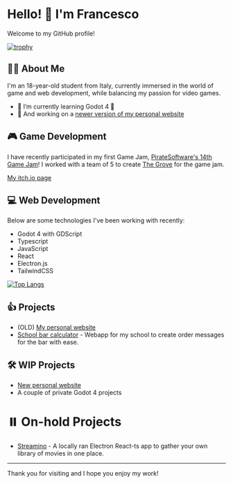 # Hello! 👋 I'm Francesco

Welcome to my GitHub profile!

[![trophy](https://github-profile-trophy.vercel.app/?username=Raptor1818&theme=onedark)](https://github.com/ryo-ma/github-profile-trophy)

## 🙋‍♂️ About Me

I'm an 18-year-old student from Italy, currently immersed in the world of game and web development, while balancing my passion for video games.

- 🌱 I’m currently learning Godot 4 🤖
- 🔭 And working on a [newer version of my personal website](https://github.com/Raptor1818/raptorino-ts)

## 🎮 Game Development

I have recently participated in my first Game Jam, [PirateSoftware's 14th Game Jam](https://itch.io/jam/pirate)!
I worked with a team of 5 to create [The Grove](https://dano972c.itch.io/the-grove) for the game jam.

[My itch.io page](https://raptor1818.itch.io/)

## 💻 Web Development

Below are some technologies I've been working with recently:
- Godot 4 with GDScript
- Typescript
- JavaScript
- React
- Electron.js
- TailwindCSS

[![Top Langs](https://github-readme-stats.vercel.app/api/top-langs/?username=Raptor1818&layout=compact)](https://github.com/anuraghazra/github-readme-stats)


## 👍 Projects
- (OLD) [My personal website](https://github.com/Raptor1818/raptorino)
- [School bar calculator](https://github.com/Raptor1818/bar-calculator) - Webapp for my school to create order messages for the bar with ease.

## 🛠️ WIP Projects
- [New personal website](https://github.com/Raptor1818/raptorino-ts)
- A couple of private Godot 4 projects

# ⏸️ On-hold Projects
- [Streamino](https://github.com/Raptor1818/Streamino) - A locally ran Electron React-ts app to gather your own library of movies in one place.

***

Thank you for visiting and I hope you enjoy my work!
